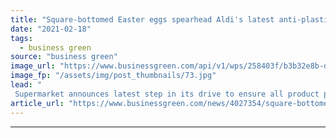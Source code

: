 ```yaml
---
title: "Square-bottomed Easter eggs spearhead Aldi's latest anti-plastics drive"
date: "2021-02-18"
tags: 
  - business green
source: "business green"
image_url: "https://www.businessgreen.com/api/v1/wps/258403f/b3b32e8b-d9e0-4947-a276-1bddbcc3bd56/2/Aldi-Geo-Egg-plastic-free-image-185x114.jpg"
image_fp: "/assets/img/post_thumbnails/73.jpg"
lead: "
 Supermarket announces latest step in its drive to ensure all product packaging is reusable, recyclable or compostable by the end of 2025 ..."
article_url: "https://www.businessgreen.com/news/4027354/square-bottomed-easter-eggs-spearhead-aldi-anti-plastics-drive"
---
```


---
